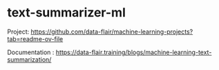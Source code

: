 # text-summarizer-ml

Project: <https://github.com/data-flair/machine-learning-projects?tab=readme-ov-file>

Documentation : <https://data-flair.training/blogs/machine-learning-text-summarization/>
